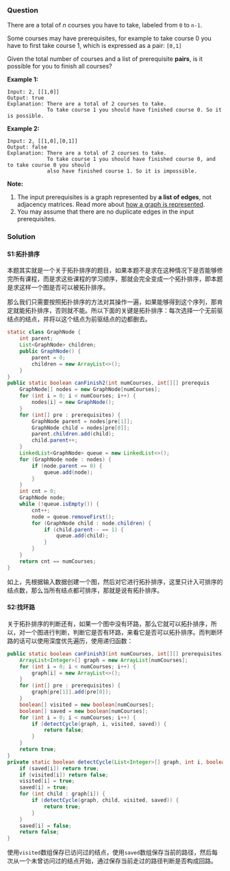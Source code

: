 ### Question

There are a total of *n* courses you have to take, labeled from `0` to `n-1`.

Some courses may have prerequisites, for example to take course 0 you have to first take course 1, which is expressed as a pair: `[0,1]`

Given the total number of courses and a list of prerequisite **pairs**, is it possible for you to finish all courses?

**Example 1:**

```
Input: 2, [[1,0]] 
Output: true
Explanation: There are a total of 2 courses to take. 
             To take course 1 you should have finished course 0. So it is possible.
```

**Example 2:**

```
Input: 2, [[1,0],[0,1]]
Output: false
Explanation: There are a total of 2 courses to take. 
             To take course 1 you should have finished course 0, and to take course 0 you should
             also have finished course 1. So it is impossible.
```

**Note:**

1.  The input prerequisites is a graph represented by **a list of edges**, not adjacency matrices. Read more about [how a graph is represented](https://www.khanacademy.org/computing/computer-science/algorithms/graph-representation/a/representing-graphs).
2.  You may assume that there are no duplicate edges in the input prerequisites.

### Solution

#### S1:拓扑排序

本题其实就是一个关于拓扑排序的题目，如果本题不是求在这种情况下是否能够修完所有课程，而是求这些课程的学习顺序，那就会完全变成一个拓扑排序，即本题是求这样一个图是否可以被拓扑排序。

那么我们只需要按照拓扑排序的方法对其操作一遍，如果能够得到这个序列，那肯定就能拓扑排序，否则就不能。所以下面的关键是拓扑排序：每次选择一个无前驱结点的结点，并将以这个结点为前驱结点的边都删去。

```java
static class GraphNode {
    int parent;
    List<GraphNode> children;
    public GraphNode() {
        parent = 0;
        children = new ArrayList<>();
    }
}
public static boolean canFinish2(int numCourses, int[][] prerequis
    GraphNode[] nodes = new GraphNode[numCourses];
    for (int i = 0; i < numCourses; i++) {
        nodes[i] = new GraphNode();
    }
    for (int[] pre : prerequisites) {
        GraphNode parent = nodes[pre[1]];
        GraphNode child = nodes[pre[0]];
        parent.children.add(child);
        child.parent++;
    }
    LinkedList<GraphNode> queue = new LinkedList<>();
    for (GraphNode node : nodes) {
        if (node.parent == 0) {
            queue.add(node);
        }
    }
    int cnt = 0;
    GraphNode node;
    while (!queue.isEmpty()) {
        cnt++;
        node = queue.removeFirst();
        for (GraphNode child : node.children) {
            if (child.parent-- == 1) {
                queue.add(child);
            }
        }
    }
    return cnt == numCourses;
}
```

如上，先根据输入数据创建一个图，然后对它进行拓扑排序，这里只计入可排序的结点数，那么当所有结点都可排序，那就是说有拓扑排序。

#### S2:找环路

关于拓扑排序的判断还有，如果一个图中没有环路，那么它就可以拓扑排序，所以，对一个图进行判断，判断它是否有环路，来看它是否可以拓扑排序。而判断环路的话可以使用深度优先遍历，使用递归函数：

```java
public static boolean canFinish3(int numCourses, int[][] prerequisites) {
    ArrayList<Integer>[] graph = new ArrayList[numCourses];
    for (int i = 0; i < numCourses; i++) {
        graph[i] = new ArrayList<>();
    }
    for (int[] pre : prerequisites) {
        graph[pre[1]].add(pre[0]);
    }
    boolean[] visited = new boolean[numCourses];
    boolean[] saved = new boolean[numCourses];
    for (int i = 0; i < numCourses; i++) {
        if (detectCycle(graph, i, visited, saved)) {
            return false;
        }
    }
    return true;
}
private static boolean detectCycle(List<Integer>[] graph, int i, boolean[] visited, boolean[] saved) {
    if (saved[i]) return true;
    if (visited[i]) return false;
    visited[i] = true;
    saved[i] = true;
    for (int child : graph[i]) {
        if (detectCycle(graph, child, visited, saved)) {
            return true;
        }
    }
    saved[i] = false;
    return false;
}
```

使用`visited`数组保存已访问过的结点，使用`saved`数组保存当前的路径，然后每次从一个未曾访问过的结点开始，通过保存当前走过的路径判断是否构成回路。